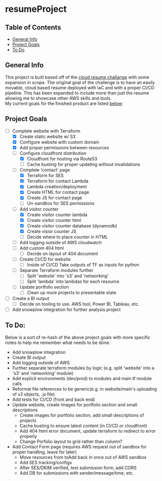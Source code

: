 # resumeProject

## Table of Contents
* [General Info](#general-info)
* [Project Goals](#project-goals)
* [To Do](#to-do)

## General Info
This project is built based off of the [cloud resume challange](https://cloudresumechallenge.dev/docs/the-challenge/aws/) with some expansion in scope.
The original goal of the challenge is to have an easily movable, cloud based resume deployed with IaC and with a proper CI/CD pipeline.  This has been
expanded to include more than just the resume allowing me to showcase other AWS skills and tools.  
My current goals for the finished product are listed [below](#project-goals):

## Project Goals
- [ ] Complete website with Terraform
  - [x] Create static website w/ S3
  - [x] Configure website with custom domain
  - [x] Add proper permissions between resources
  - [ ] Configure cloudfront distribution
    - [x] Cloudfront for hosting via Route53
    - [ ] Cache busting for proper updating without invalidations
  - [ ] Complete 'contact' page
    - [x] Terraform for SES
    - [x] Terraform for contact Lambda
    - [x] Lambda creation/deployment
    - [x] Create HTML for contact page
    - [x] Create JS for contact page
    - [ ] Un-sandbox for SES permissions
  - [ ] Add visitor counter
    - [x] Create visitor counter lambda
    - [x] Create visitor counter html
    - [x] Create visitor counter database (dynamodb)
    - [x] Create visior counter JS
    - [ ] Decide where to place counter in HTML
  - [ ] Add logging outside of AWS cloudwatch
  - [ ] Add custom 404 html
    - [ ] Decide on layout of 404 document
  - [ ] Create CI/CD for website
    - [ ] Inside of CI/CD Take outputs of TF as inputs for python
  - [ ] Separate Terraform modules further
    - [ ] Split 'website' into 's3' and 'networking'
    - [ ] Split 'lambda' into lambdas for each resource
  - [ ] Update portfolio section 
    - [ ] Clean up more projects to presentable state
- [ ] Create a BI output
  - [ ] Decide on tooling to use.  AWS tool, Power BI, Tableau, etc.
- [ ] Add snowplow integration for further analysis project

## To Do:
Below is a sort of re-hash of the above project goals with more specific notes to help me remember what needs to be done.

- Add snowplow integration
- Create BI output
- Add logging outside of AWS
- Further separate terraform modules by logic (e.g. split 'website' into a 's3' and 'networking' module)
- Add explicit environments (dev/prod) to modules and main.tf module calls
- Reformat file references to be generic(e.g. in website/main's uploading of s3 objects, .js file)
- Add tests for CI/CD (front and back end)
- Update website, create images for portfolio section and small descriptions
  - Create images for portfolio section, add small descriptions of projects
  - Cache busting to ensure latest content (in CI/CD or cloudfront)
  - Add 404 html error document, update terraform to redirect to error properly
  - Change Porfolio layout to grid rather than column?
- Add Contact Form page (requires AWS request out of sandbox for proper handling, leave for later)
  - Move resources from toAdd back in once out of AWS sandbox
  - Add SES tracking/configs
  - After SES/DKIM verified, test submission form, add CORS
  - Add DB for submissions with sender/message/time, etc.